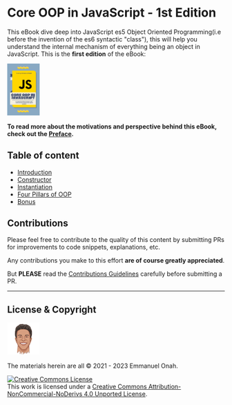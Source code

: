 # Core OOP in JavaScript - 1st Edition

This eBook dive deep into JavaScript es5 Object Oriented Programming(i.e before the invention of the es6 syntactic "class"), this will help you understand the internal mechanism of everything being an object in JavaScript. This is the **first edition** of the eBook:

<a href="https://github.com/emmanuelonah/core-oop-in-js"><img src="./public/book-cover.png" alt="Core OOP in Js" width="75"></a>&nbsp;&nbsp;

**To read more about the motivations and perspective behind this eBook, check out the [Preface](preface.md).**

## Table of content

* [Introduction](./introduction/README.md)
* [Constructor](./constructor/README.md)
* [Instantiation](./instantiation/README.md)
* [Four Pillars of OOP](./pillars-of-oop/README.md)
* [Bonus](./bonus/README.md)

## Contributions

Please feel free to contribute to the quality of this content by submitting PRs for improvements to code snippets, explanations, etc.

Any contributions you make to this effort **are of course greatly appreciated**.

But **PLEASE** read the [Contributions Guidelines](CONTRIBUTING.md) carefully before submitting a PR.

----

## License & Copyright

<a href="https://www.linkedin.com/in/onah/"><img src="./public/author.png" alt="Author: Emmanuel Onah" width="75"></a>&nbsp;&nbsp;

The materials herein are all &copy; 2021 - 2023 Emmanuel Onah.

<a rel="license" href="http://creativecommons.org/licenses/by-nc-nd/4.0/"><img alt="Creative Commons License" style="border-width:0" src="https://i.creativecommons.org/l/by-nc-nd/4.0/88x31.png" /></a><br />This work is licensed under a <a rel="license" href="http://creativecommons.org/licenses/by-nc-nd/4.0/">Creative Commons Attribution-NonCommercial-NoDerivs 4.0 Unported License</a>.
